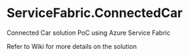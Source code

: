 # ServiceFabric.ConnectedCar
Connected Car solution PoC using Azure Service Fabric

Refer to Wiki for more details on the solution
